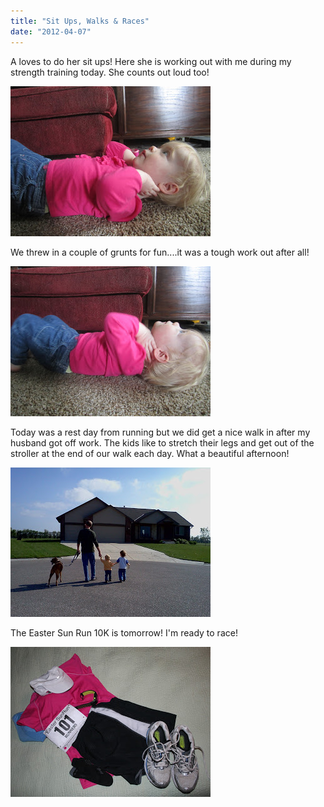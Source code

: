 ```yaml
---
title: "Sit Ups, Walks & Races"
date: "2012-04-07"
---
```


A loves to do her sit ups! Here she is working out with me during my strength training today. She counts out loud too!  

[![](images/IMG_3912-001.JPG)](http://1.bp.blogspot.com/-R1oDD22_51Q/T3-fCzCxVWI/AAAAAAAAAZk/bC3vAmxF47o/s1600/IMG_3912-001.JPG)

 We threw in a couple of grunts for fun....it was a tough work out after all!  

[![](images/IMG_3911.jpg)](http://amotherspace.net/wp-content/uploads/2012/04/IMG_39111.jpg)

Today was a rest day from running but we did get a nice walk in after my husband got off work. The kids like to stretch their legs and get out of the stroller at the end of our walk each day. What a beautiful afternoon!

[![](images/IMG_20120406_164650-001.JPG)](http://3.bp.blogspot.com/-xEAEPhW8a8Q/T3-e2WEWP-I/AAAAAAAAAZU/XY0ynCplfTI/s1600/IMG_20120406_164650-001.JPG)

  

The Easter Sun Run 10K is tomorrow! I'm ready to race!

  

[![](images/IMG_5969.JPG)](http://4.bp.blogspot.com/-JLniDb_98Wg/T3-fEUWyr_I/AAAAAAAAAZs/oKl0IlpeRxY/s1600/IMG_5969.JPG)
